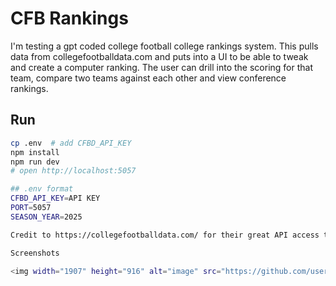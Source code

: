 # CFB Rankings

I'm testing a gpt coded college football college rankings system. This pulls data from collegefootballdata.com and puts into a UI to be able to tweak and create a computer ranking. The user can drill into the scoring for that team, compare two teams against each other and view conference rankings.


## Run
```bash
cp .env  # add CFBD_API_KEY
npm install
npm run dev
# open http://localhost:5057

## .env format
CFBD_API_KEY=API KEY
PORT=5057
SEASON_YEAR=2025

Credit to https://collegefootballdata.com/ for their great API access to college football data.

Screenshots

<img width="1907" height="916" alt="image" src="https://github.com/user-attachments/assets/342875e4-c1aa-49ad-9d2b-deac054ab036" />
